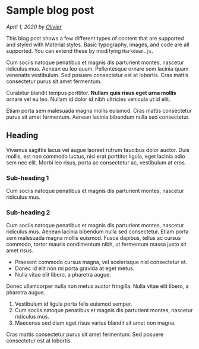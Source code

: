 # Sample blog post

_April 1, 2020 by [Olivier](/)_

This blog post shows a few different types of content that are supported and styled with
Material styles. Basic typography, images, and code are all supported.
You can extend these by modifying `Markdown.js`.

Cum sociis natoque penatibus et magnis dis parturient montes, nascetur ridiculus mus.
Aenean eu leo quam. Pellentesque ornare sem lacinia quam venenatis vestibulum.
Sed posuere consectetur est at lobortis. Cras mattis consectetur purus sit amet fermentum.

Curabitur blandit tempus porttitor. **Nullam quis risus eget urna mollis** ornare vel eu leo.
Nullam id dolor id nibh ultricies vehicula ut id elit.

Etiam porta sem malesuada magna mollis euismod. Cras mattis consectetur purus sit amet fermentum.
Aenean lacinia bibendum nulla sed consectetur.

## Heading

Vivamus sagittis lacus vel augue laoreet rutrum faucibus dolor auctor.
Duis mollis, est non commodo luctus, nisi erat porttitor ligula, eget lacinia odio sem nec elit.
Morbi leo risus, porta ac consectetur ac, vestibulum at eros.

### Sub-heading 1

Cum sociis natoque penatibus et magnis dis parturient montes, nascetur ridiculus mus.

### Sub-heading 2

Cum sociis natoque penatibus et magnis dis parturient montes, nascetur ridiculus mus.
Aenean lacinia bibendum nulla sed consectetur. Etiam porta sem malesuada magna mollis euismod.
Fusce dapibus, tellus ac cursus commodo, tortor mauris condimentum nibh, ut fermentum massa justo
sit amet risus.

-   Praesent commodo cursus magna, vel scelerisque nisl consectetur et.
-   Donec id elit non mi porta gravida at eget metus.
-   Nulla vitae elit libero, a pharetra augue.

Donec ullamcorper nulla non metus auctor fringilla. Nulla vitae elit libero, a pharetra augue.

1. Vestibulum id ligula porta felis euismod semper.
1. Cum sociis natoque penatibus et magnis dis parturient montes, nascetur ridiculus mus.
1. Maecenas sed diam eget risus varius blandit sit amet non magna.

Cras mattis consectetur purus sit amet fermentum. Sed posuere consectetur est at lobortis.
